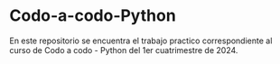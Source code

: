 # Codo-a-codo-Python
En este repositorio se encuentra el trabajo practico correspondiente al curso de Codo a codo - Python del 1er cuatrimestre de 2024.

